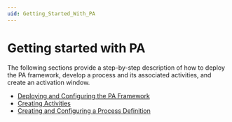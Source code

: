 ```yaml
---
uid: Getting_Started_With_PA
---
```


# Getting started with PA

The following sections provide a step-by-step description of how to deploy the PA framework, develop a process and its associated activities, and create an activation window.

- [Deploying and Configuring the PA Framework](xref:Deploying_and_Configuring_the_PA_Framework)
- [Creating Activities](xref:Creating_Activities)
- [Creating and Configuring a Process Definition](xref:Creating_and_Configuring_a_Process_Definition)
